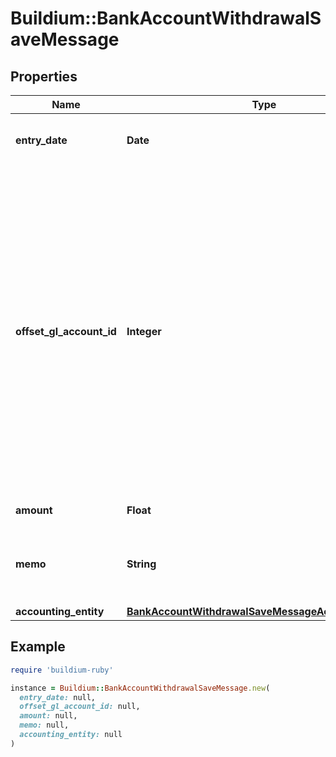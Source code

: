 # Buildium::BankAccountWithdrawalSaveMessage

## Properties

| Name | Type | Description | Notes |
| ---- | ---- | ----------- | ----- |
| **entry_date** | **Date** | Date the withdrawal was recorded. |  |
| **offset_gl_account_id** | **Integer** | Offsetting general ledger account identifier. The offsetting general ledger account acts as a label for this withdrawal. For instance, if you&#39;re withdrawing money due to a bank fee, you might select the \&quot;Bank fees\&quot; expense account. |  |
| **amount** | **Float** | Withdrawal amount. |  |
| **memo** | **String** | Memo associated with the withdrawal, if applicable. | [optional] |
| **accounting_entity** | [**BankAccountWithdrawalSaveMessageAccountingEntity**](BankAccountWithdrawalSaveMessageAccountingEntity.md) |  |  |

## Example

```ruby
require 'buildium-ruby'

instance = Buildium::BankAccountWithdrawalSaveMessage.new(
  entry_date: null,
  offset_gl_account_id: null,
  amount: null,
  memo: null,
  accounting_entity: null
)
```

